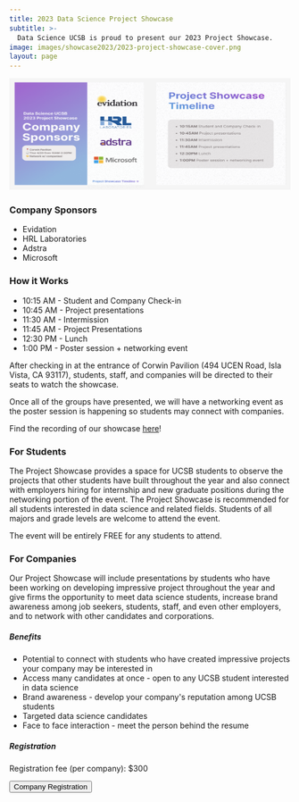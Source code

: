 ```yaml
---
title: 2023 Data Science Project Showcase
subtitle: >-
  Data Science UCSB is proud to present our 2023 Project Showcase.
image: images/showcase2023/2023-project-showcase-cover.png
layout: page
---
```


<center><img src="/images/showcase2023/2023-showcase-informational.png" class = "centerImage" width="600" height="200"></center>

### Company Sponsors

- Evidation
- HRL Laboratories
- Adstra
- Microsoft

### How it Works

- 10:15 AM - Student and Company Check-in
- 10:45 AM - Project presentations
- 11:30 AM - Intermission
- 11:45 AM - Project Presentations
- 12:30 PM - Lunch
- 1:00 PM - Poster session + networking event

After checking in at the entrance of Corwin Pavilion (494 UCEN Road, Isla Vista, CA 93117), students, staff, and companies will be directed to their seats to watch the showcase.

Once all of the groups have presented, we will have a networking event as the poster session is happening so students may connect with companies.

Find the recording of our showcase [here](https://photos.app.goo.gl/ZiHkqcdVv29kCUBJ9)!

### For Students

The Project Showcase provides a space for UCSB students to observe the projects that other students have built throughout the year and also connect with employers hiring for internship and new graduate positions during the networking portion of the event. The Project Showcase is recommended for all students interested in data science and related fields. Students of all majors and grade levels are welcome to attend the event.

The event will be entirely FREE for any students to attend.

### For Companies

Our Project Showcase will include presentations by students who have been working on developing impressive project throughout the year and give firms the opportunity to meet data science students, increase brand awareness among job seekers, students, staff, and even other employers, and to network with other candidates and corporations.

##### Benefits

- Potential to connect with students who have created impressive projects your company may be interested in
- Access many candidates at once - open to any UCSB student interested in data science
- Brand awareness - develop your company's reputation among UCSB students
- Targeted data science candidates
- Face to face interaction - meet the person behind the resume

##### Registration

Registration fee (per company): $300

<button onclick = "window.location.href='https://www.eventbrite.com/e/data-science-ucsb-2023-project-showcase-tickets-493053645727';"> Company Registration </button>

